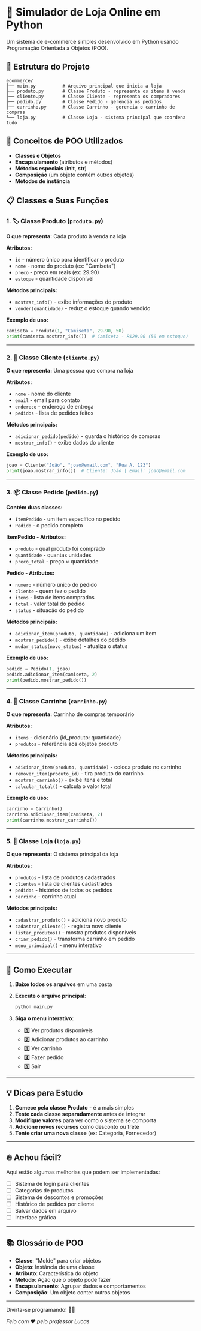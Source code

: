 # 🛒 Simulador de Loja Online em Python

Um sistema de e-commerce simples desenvolvido em Python usando Programação Orientada a Objetos (POO).

## 📁 Estrutura do Projeto

```
ecommerce/
├── main.py          # Arquivo principal que inicia a loja
├── produto.py       # Classe Produto - representa os itens à venda
├── cliente.py       # Classe Cliente - representa os compradores
├── pedido.py        # Classe Pedido - gerencia os pedidos
├── carrinho.py      # Classe Carrinho - gerencia o carrinho de compras
└── loja.py          # Classe Loja - sistema principal que coordena tudo
```

## 🎯 Conceitos de POO Utilizados

- **Classes e Objetos**
- **Encapsulamento** (atributos e métodos)
- **Métodos especiais** (__init__, __str__)
- **Composição** (um objeto contém outros objetos)
- **Métodos de instância**

## 📋 Classes e Suas Funções

### 1. 🏷️ Classe Produto (`produto.py`)

**O que representa:** Cada produto à venda na loja

**Atributos:**
- `id` - número único para identificar o produto
- `nome` - nome do produto (ex: "Camiseta")
- `preco` - preço em reais (ex: 29.90)
- `estoque` - quantidade disponível

**Métodos principais:**
- `mostrar_info()` - exibe informações do produto
- `vender(quantidade)` - reduz o estoque quando vendido

**Exemplo de uso:**
```python
camiseta = Produto(1, "Camiseta", 29.90, 50)
print(camiseta.mostrar_info())  # Camiseta - R$29.90 (50 em estoque)
```

---

### 2. 👤 Classe Cliente (`cliente.py`)

**O que representa:** Uma pessoa que compra na loja

**Atributos:**
- `nome` - nome do cliente
- `email` - email para contato
- `endereco` - endereço de entrega
- `pedidos` - lista de pedidos feitos

**Métodos principais:**
- `adicionar_pedido(pedido)` - guarda o histórico de compras
- `mostrar_info()` - exibe dados do cliente

**Exemplo de uso:**
```python
joao = Cliente("João", "joao@email.com", "Rua A, 123")
print(joao.mostrar_info())  # Cliente: João | Email: joao@email.com
```

---

### 3. 📦 Classe Pedido (`pedido.py`)

**Contém duas classes:**
- `ItemPedido` - um item específico no pedido
- `Pedido` - o pedido completo

**ItemPedido - Atributos:**
- `produto` - qual produto foi comprado
- `quantidade` - quantas unidades
- `preco_total` - preço × quantidade

**Pedido - Atributos:**
- `numero` - número único do pedido
- `cliente` - quem fez o pedido
- `itens` - lista de itens comprados
- `total` - valor total do pedido
- `status` - situação do pedido

**Métodos principais:**
- `adicionar_item(produto, quantidade)` - adiciona um item
- `mostrar_pedido()` - exibe detalhes do pedido
- `mudar_status(novo_status)` - atualiza o status

**Exemplo de uso:**
```python
pedido = Pedido(1, joao)
pedido.adicionar_item(camiseta, 2)
print(pedido.mostrar_pedido())
```

---

### 4. 🛒 Classe Carrinho (`carrinho.py`)

**O que representa:** Carrinho de compras temporário

**Atributos:**
- `itens` - dicionário {id_produto: quantidade}
- `produtos` - referência aos objetos produto

**Métodos principais:**
- `adicionar_item(produto, quantidade)` - coloca produto no carrinho
- `remover_item(produto_id)` - tira produto do carrinho
- `mostrar_carrinho()` - exibe itens e total
- `calcular_total()` - calcula o valor total

**Exemplo de uso:**
```python
carrinho = Carrinho()
carrinho.adicionar_item(camiseta, 2)
print(carrinho.mostrar_carrinho())
```

---

### 5. 🏪 Classe Loja (`loja.py`)

**O que representa:** O sistema principal da loja

**Atributos:**
- `produtos` - lista de produtos cadastrados
- `clientes` - lista de clientes cadastrados
- `pedidos` - histórico de todos os pedidos
- `carrinho` - carrinho atual

**Métodos principais:**
- `cadastrar_produto()` - adiciona novo produto
- `cadastrar_cliente()` - registra novo cliente
- `listar_produtos()` - mostra produtos disponíveis
- `criar_pedido()` - transforma carrinho em pedido
- `menu_principal()` - menu interativo

---

## 🚀 Como Executar

1. **Baixe todos os arquivos** em uma pasta
2. **Execute o arquivo principal**:
   ```bash
   python main.py
   ```

3. **Siga o menu interativo**:
   - 1️⃣ Ver produtos disponíveis
   - 2️⃣ Adicionar produtos ao carrinho
   - 3️⃣ Ver carrinho
   - 4️⃣ Fazer pedido
   - 5️⃣ Sair

---

## 💡 Dicas para Estudo

1. **Comece pela classe Produto** - é a mais simples
2. **Teste cada classe separadamente** antes de integrar
3. **Modifique valores** para ver como o sistema se comporta
4. **Adicione novos recursos** como desconto ou frete
5. **Tente criar uma nova classe** (ex: Categoria, Fornecedor)

---

## 🔥 Achou fácil?

Aqui estão algumas melhorias que podem ser implementadas:
- [ ] Sistema de login para clientes
- [ ] Categorias de produtos
- [ ] Sistema de descontos e promoções
- [ ] Histórico de pedidos por cliente
- [ ] Salvar dados em arquivo
- [ ] Interface gráfica

---

## 📚 Glossário de POO

- **Classe**: "Molde" para criar objetos
- **Objeto**: Instância de uma classe
- **Atributo**: Característica do objeto
- **Método**: Ação que o objeto pode fazer
- **Encapsulamento**: Agrupar dados e comportamentos
- **Composição**: Um objeto conter outros objetos

---

Divirta-se programando! 🐍✨

*Feio com ❤️ pelo professor Lucas*

